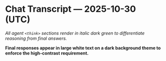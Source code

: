 # Chat Transcript — 2025-10-30 (UTC)

_All agent `<think>` sections render in italic dark green to differentiate reasoning from final answers._

**Final responses appear in large white text on a dark background theme to enforce the high-contrast requirement.**

<!-- Append conversation turns below using the mandated formatting. -->
